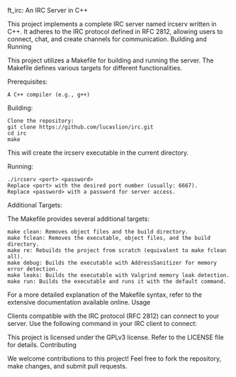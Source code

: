 ft_irc: An IRC Server in C++

This project implements a complete IRC server named ircserv written in C++. It adheres to the IRC protocol defined in RFC 2812, allowing users to connect, chat, and create channels for communication.
Building and Running

This project utilizes a Makefile for building and running the server. The Makefile defines various targets for different functionalities.

Prerequisites:

    A C++ compiler (e.g., g++)

Building:

    Clone the repository:
    git clone https://github.com/lucaslion/irc.git
    cd irc
    make

This will create the ircserv executable in the current directory.

Running:

    ./ircserv <port> <password>
    Replace <port> with the desired port number (usually: 6667).
    Replace <password> with a password for server access.

Additional Targets:

The Makefile provides several additional targets:

    make clean: Removes object files and the build directory.
    make fclean: Removes the executable, object files, and the build directory.
    make re: Rebuilds the project from scratch (equivalent to make fclean all).
    make debug: Builds the executable with AddressSanitizer for memory error detection.
    make leaks: Builds the executable with Valgrind memory leak detection.
    make run: Builds the executable and runs it with the default command.

For a more detailed explanation of the Makefile syntax, refer to the extensive documentation available online.
Usage

Clients compatible with the IRC protocol (RFC 2812) can connect to your server. Use the following command in your IRC client to connect:

This project is licensed under the GPLv3 license. Refer to the LICENSE file for details.
Contributing

We welcome contributions to this project! Feel free to fork the repository, make changes, and submit pull requests.
